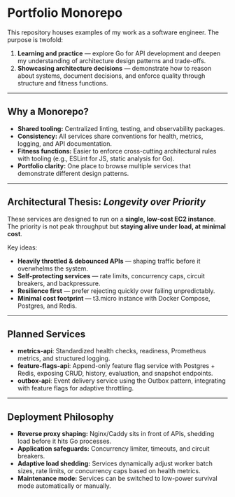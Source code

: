 # Portfolio Monorepo

This repository houses examples of my work as a software engineer. The purpose is twofold:

1. **Learning and practice** — explore Go for API development and deepen my understanding of architecture design patterns and trade-offs.
2. **Showcasing architecture decisions** — demonstrate how to reason about systems, document decisions, and enforce quality through structure and fitness functions.

---

## Why a Monorepo?

* **Shared tooling:** Centralized linting, testing, and observability packages.
* **Consistency:** All services share conventions for health, metrics, logging, and API documentation.
* **Fitness functions:** Easier to enforce cross-cutting architectural rules with tooling (e.g., ESLint for JS, static analysis for Go).
* **Portfolio clarity:** One place to browse multiple services that demonstrate different design patterns.

---

## Architectural Thesis: *Longevity over Priority*

These services are designed to run on a **single, low-cost EC2 instance**.
The priority is not peak throughput but **staying alive under load, at minimal cost**.

Key ideas:

* **Heavily throttled & debounced APIs** — shaping traffic before it overwhelms the system.
* **Self-protecting services** — rate limits, concurrency caps, circuit breakers, and backpressure.
* **Resilience first** — prefer rejecting quickly over failing unpredictably.
* **Minimal cost footprint** — t3.micro instance with Docker Compose, Postgres, and Redis.

---

## Planned Services

* **metrics-api**: Standardized health checks, readiness, Prometheus metrics, and structured logging.
* **feature-flags-api**: Append-only feature flag service with Postgres + Redis, exposing CRUD, history, evaluation, and snapshot endpoints.
* **outbox-api**: Event delivery service using the Outbox pattern, integrating with feature flags for adaptive throttling.

---

## Deployment Philosophy

* **Reverse proxy shaping:** Nginx/Caddy sits in front of APIs, shedding load before it hits Go processes.
* **Application safeguards:** Concurrency limiter, timeouts, and circuit breakers.
* **Adaptive load shedding:** Services dynamically adjust worker batch sizes, rate limits, or concurrency caps based on health metrics.
* **Maintenance mode:** Services can be switched to low-power survival mode automatically or manually.
